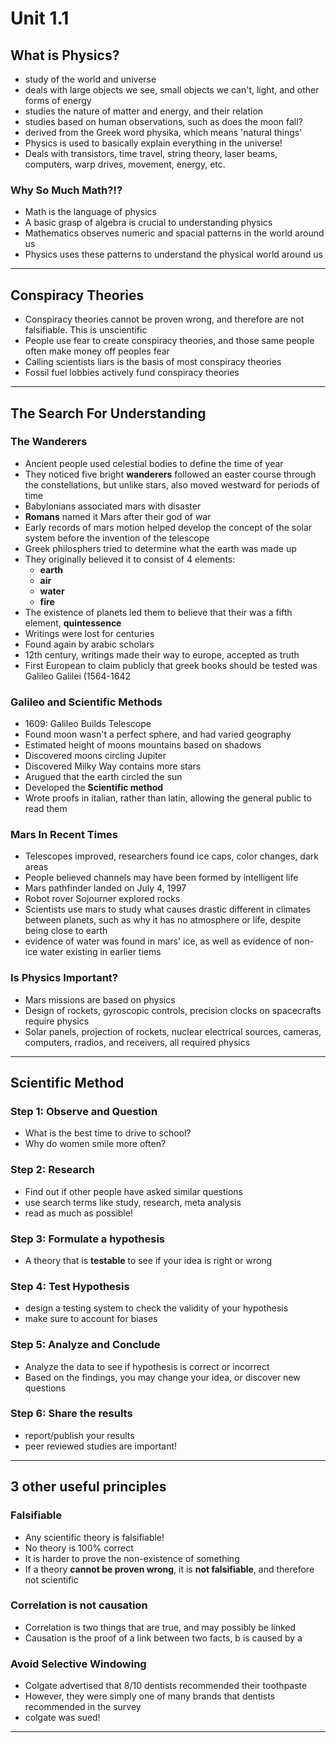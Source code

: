 # Unit 1.1

## What is Physics?

- study of the world and universe
- deals with large objects we see, small objects we can't, light, and other forms of energy
- studies the nature of matter and energy, and their relation
- studies based on human observations, such as does the moon fall?
- derived from the Greek word physika, which means 'natural things'
- Physics is used to basically explain everything in the universe!
- Deals with transistors, time travel, string theory, laser beams, computers, warp drives, movement, energy, etc.

### Why So Much Math?!?

- Math is the language of physics
- A basic grasp of algebra is crucial to understanding physics
- Mathematics observes numeric and spacial patterns in the world around us
- Physics uses these patterns to understand the physical world around us

---

## Conspiracy Theories

- Conspiracy theories cannot be proven wrong, and therefore are not falsifiable. This is unscientific
- People use fear to create conspiracy theories, and those same people often make money off peoples fear
- Calling scientists liars is the basis of most conspiracy theories
- Fossil fuel lobbies actively fund conspiracy theories

---

## The Search For Understanding

### The Wanderers

- Ancient people used celestial bodies to define the time of year
- They noticed five bright **wanderers** followed an easter course through the constellations, but unlike stars, also moved westward for periods of time
- Babylonians associated mars with disaster
- **Romans** named it Mars after their god of war
- Early records of mars motion helped develop the concept of the solar system before the invention of the telescope
- Greek philosphers tried to determine what the earth was made up
- They originally believed it to consist of 4 elements:
  - **earth**
  - **air**
  - **water**
  - **fire**
- The existence of planets led them to believe that their was a fifth element, **quintessence**
- Writings were lost for centuries
- Found again by arabic scholars
- 12th century, writings made their way to europe, accepted as truth
- First European to claim publicly that greek books should be tested was Galileo Galilei (1564-1642

### Galileo and Scientific Methods

- 1609: Galileo Builds Telescope
- Found moon wasn't a perfect sphere, and had varied geography
- Estimated height of moons mountains based on shadows
- Discovered moons circling Jupiter
- Discovered Milky Way contains more stars
- Arugued that the earth circled the sun
- Developed the **Scientific method**
- Wrote proofs in italian, rather than latin, allowing the general public to read them

### Mars In Recent Times

- Telescopes improved, researchers found ice caps, color changes, dark areas
- People believed channels may have been formed by intelligent life
- Mars pathfinder landed on July 4, 1997
- Robot rover Sojourner explored rocks
- Scientists use mars to study what causes drastic different in climates between planets, such as why it has no atmosphere or life, despite being close to earth
- evidence of water was found in mars' ice, as well as evidence of non-ice water existing in earlier tiems

### Is Physics Important?

- Mars missions are based on physics
- Design of rockets, gyroscopic controls, precision clocks on spacecrafts require physics
- Solar panels, projection of rockets, nuclear electrical sources, cameras, computers, rradios, and receivers, all required physics

---

## Scientific Method

### Step 1: **Observe and Question**

- What is the best time to drive to school?
- Why do women smile more often?

### Step 2: **Research**

- Find out if other people 
have asked similar questions
- use search terms like study, research, meta analysis
- read as much as possible!
  
### Step 3: **Formulate a hypothesis**

- A theory that is **testable** to see if your idea is right or wrong

### Step 4: **Test Hypothesis**

- design a testing system to 
check the validity of your hypothesis
- make sure to account for biases

### Step 5: **Analyze and Conclude**

- Analyze the data to see if hypothesis is correct or incorrect
- Based on the findings, you may change your idea, or discover new questions

### Step 6: **Share the results**

- report/publish your results
- peer reviewed studies are important!

---

## 3 other useful principles

### Falsifiable

- Any scientific theory is falsifiable!
- No theory is 100% correct
- It is harder to prove the non-existence of something
- If a theory **cannot be proven wrong**, it is **not falsifiable**, and therefore not scientific

### Correlation is not causation

- Correlation is two things that are true, and may possibly be linked
- Causation is the proof of a link between two facts, b is caused by a

### Avoid Selective Windowing

- Colgate advertised that 8/10 dentists recommended their toothpaste
- However, they were simply one of many brands that dentists recommended in the survey
- colgate was sued!

---

